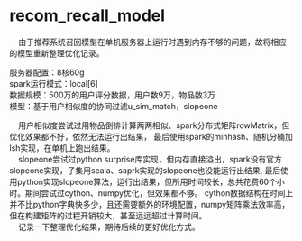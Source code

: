 # recom_recall_model
&nbsp;&nbsp;&nbsp;&nbsp;由于推荐系统召回模型在单机服务器上运行时遇到内存不够的问题，故将相应的模型重新整理优化记录。<br>

服务器配置：8核60g<br>
spark运行模式：local[6]<br>
数据规模：500万的用户评分数据，用户数9万，物品数3万<br>
模型：基于用户相似度的协同过滤u_sim_match，slopeone<br>

&nbsp;&nbsp;&nbsp;&nbsp;用户相似度尝试过用物品倒排计算两两相似、spark分布式矩阵rowMatrix，但优化效果都不好，依然无法运行出结果，
最后使用spark的minhash、随机分桶加lsh实现，在单机上跑出结果。<br>
&nbsp;&nbsp;&nbsp;&nbsp;slopeone尝试过python surprise库实现，但内存直接溢出，spark没有官方slopeone实现，子集用scala、saprk实现的slopeone也没能运行出结果,
最后使用python实现slopeone算法，运行出结果，但所用时间较长，总共花费60个小时。期间尝试过cython、numpy优化，但效果都不够。
cython数据结构在时间上并不比python字典快多少，且还需要额外的环境配置，numpy矩阵乘法效率高，但在构建矩阵的过程开销较大，甚至远远超过计算时间。<br>
&nbsp;&nbsp;&nbsp;&nbsp;记录一下整理优化结果，期待后续的更好优化方式。
